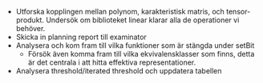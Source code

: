 
- Utforska kopplingen mellan polynom, karakteristisk matris, och tensor-produkt. Undersök om biblioteket linear klarar alla de operationer vi behöver.
- Skicka in planning report till examinator
- Analysera och kom fram till vilka funktioner som är stängda under setBit
	- Försök även komma fram till vilka ekvivalensklasser som finns, detta är det centrala i att hitta effektiva representationer.
- Analysera threshold/iterated threshold och uppdatera tabellen